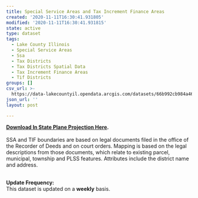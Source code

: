 ```yaml
---
title: Special Service Areas and Tax Increment Finance Areas
created: '2020-11-11T16:30:41.931805'
modified: '2020-11-11T16:30:41.931815'
state: active
type: dataset
tags:
  - Lake County Illinois
  - Special Service Areas
  - Ssa
  - Tax Districts
  - Tax Districts Spatial Data
  - Tax Increment Finance Areas
  - Tif Districts
groups: []
csv_url: >-
  https://data-lakecountyil.opendata.arcgis.com/datasets/66b992cb984a46e1a2f005b0dfc71ddc_13.csv?outSR=%7B%22latestWkid%22%3A3857%2C%22wkid%22%3A102100%7D
json_url: ''
layout: post

---
```

<div><b><a href='https://s3.amazonaws.com/lakecountygis-public/tax_districts/spec.zip' target='_blank'>Download In State Plane Projection Here</a>. </b><br /></div><div><br /></div>SSA and TIF boundaries are based on legal documents filed in
the office of the Recorder of Deeds and on court orders. Mapping is based on
the legal descriptions from those documents, which relate to existing parcel,
municipal, township and PLSS features. Attributes include the district name and
address.<br /><p>
<br />
<b>Update Frequency:</b><br />
This dataset is updated on a <b>weekly</b> basis.</p>
